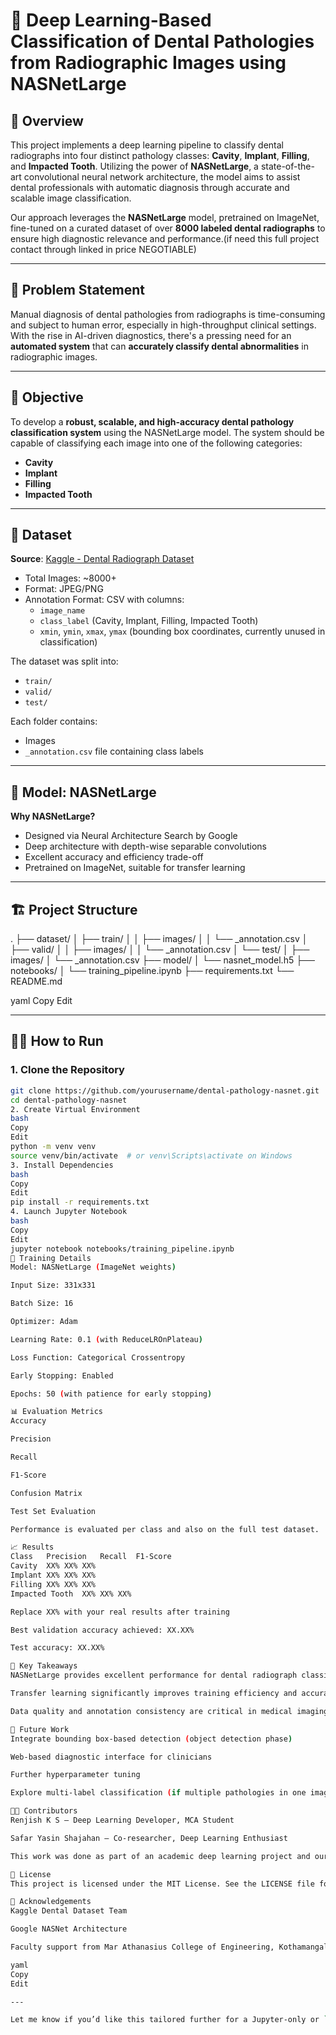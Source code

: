 # 🦷 Deep Learning-Based Classification of Dental Pathologies from Radiographic Images using NASNetLarge

## 📌 Overview

This project implements a deep learning pipeline to classify dental radiographs into four distinct pathology classes: **Cavity**, **Implant**, **Filling**, and **Impacted Tooth**. Utilizing the power of **NASNetLarge**, a state-of-the-art convolutional neural network architecture, the model aims to assist dental professionals with automatic diagnosis through accurate and scalable image classification.

Our approach leverages the **NASNetLarge** model, pretrained on ImageNet, fine-tuned on a curated dataset of over **8000 labeled dental radiographs** to ensure high diagnostic relevance and performance.(if need this full project contact through linked in price NEGOTIABLE)

---

## 🧪 Problem Statement

Manual diagnosis of dental pathologies from radiographs is time-consuming and subject to human error, especially in high-throughput clinical settings. With the rise in AI-driven diagnostics, there's a pressing need for an **automated system** that can **accurately classify dental abnormalities** in radiographic images.

---

## 🎯 Objective

To develop a **robust, scalable, and high-accuracy dental pathology classification system** using the NASNetLarge model. The system should be capable of classifying each image into one of the following categories:

- **Cavity**
- **Implant**
- **Filling**
- **Impacted Tooth**

---

## 🧰 Dataset

**Source**: [Kaggle - Dental Radiograph Dataset](https://www.kaggle.com/datasets/imtkaggleteam/dental-radiograph)

- Total Images: ~8000+
- Format: JPEG/PNG
- Annotation Format: CSV with columns:
  - `image_name`
  - `class_label` (Cavity, Implant, Filling, Impacted Tooth)
  - `xmin`, `ymin`, `xmax`, `ymax` (bounding box coordinates, currently unused in classification)

The dataset was split into:
- `train/`
- `valid/`
- `test/`

Each folder contains:
- Images
- `_annotation.csv` file containing class labels

---

## 🧠 Model: NASNetLarge

**Why NASNetLarge?**
- Designed via Neural Architecture Search by Google
- Deep architecture with depth-wise separable convolutions
- Excellent accuracy and efficiency trade-off
- Pretrained on ImageNet, suitable for transfer learning

---

## 🏗️ Project Structure

.
├── dataset/
│ ├── train/
│ │ ├── images/
│ │ └── _annotation.csv
│ ├── valid/
│ │ ├── images/
│ │ └── _annotation.csv
│ └── test/
│ ├── images/
│ └── _annotation.csv
├── model/
│ └── nasnet_model.h5
├── notebooks/
│ └── training_pipeline.ipynb
├── requirements.txt
└── README.md

yaml
Copy
Edit

---

## 🏃‍♂️ How to Run

### 1. Clone the Repository
```bash
git clone https://github.com/yourusername/dental-pathology-nasnet.git
cd dental-pathology-nasnet
2. Create Virtual Environment
bash
Copy
Edit
python -m venv venv
source venv/bin/activate  # or venv\Scripts\activate on Windows
3. Install Dependencies
bash
Copy
Edit
pip install -r requirements.txt
4. Launch Jupyter Notebook
bash
Copy
Edit
jupyter notebook notebooks/training_pipeline.ipynb
🧪 Training Details
Model: NASNetLarge (ImageNet weights)

Input Size: 331x331

Batch Size: 16

Optimizer: Adam

Learning Rate: 0.1 (with ReduceLROnPlateau)

Loss Function: Categorical Crossentropy

Early Stopping: Enabled

Epochs: 50 (with patience for early stopping)

📊 Evaluation Metrics
Accuracy

Precision

Recall

F1-Score

Confusion Matrix

Test Set Evaluation

Performance is evaluated per class and also on the full test dataset.

📈 Results
Class	Precision	Recall	F1-Score
Cavity	XX%	XX%	XX%
Implant	XX%	XX%	XX%
Filling	XX%	XX%	XX%
Impacted Tooth	XX%	XX%	XX%

Replace XX% with your real results after training

Best validation accuracy achieved: XX.XX%

Test accuracy: XX.XX%

📌 Key Takeaways
NASNetLarge provides excellent performance for dental radiograph classification.

Transfer learning significantly improves training efficiency and accuracy.

Data quality and annotation consistency are critical in medical imaging projects.

🚀 Future Work
Integrate bounding box-based detection (object detection phase)

Web-based diagnostic interface for clinicians

Further hyperparameter tuning

Explore multi-label classification (if multiple pathologies in one image)

👨‍💻 Contributors
Renjish K S – Deep Learning Developer, MCA Student

Safar Yasin Shajahan – Co-researcher, Deep Learning Enthusiast

This work was done as part of an academic deep learning project and our research paper has been published via Compodium.

📄 License
This project is licensed under the MIT License. See the LICENSE file for details.

🙏 Acknowledgements
Kaggle Dental Dataset Team

Google NASNet Architecture

Faculty support from Mar Athanasius College of Engineering, Kothamangalam

yaml
Copy
Edit

---

Let me know if you’d like this tailored further for a Jupyter-only or `.py` sc

